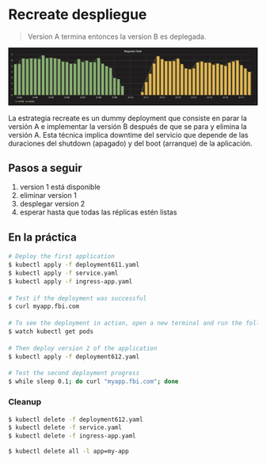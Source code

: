 Recreate despliegue
===================

> Version A termina entonces la version B es deplegada.

![kubernetes recreate deployment](grafana-recreate.png)

La estrategia recreate es un dummy deployment que consiste en parar la versión A e implementar la versión B después de que se para y elimina la versión A. Esta técnica implica downtime del servicio que depende de las duraciones del shutdown (apagado) y del boot (arranque) de la aplicación. 

## Pasos a seguir

1. version 1 está disponible
1. eliminar version 1
1. desplegar version 2
1. esperar hasta que todas las réplicas estén listas

## En la práctica

```bash
# Deploy the first application
$ kubectl apply -f deployment611.yaml
$ kubectl apply -f service.yaml
$ kubectl apply -f ingress-app.yaml

# Test if the deployment was successful
$ curl myapp.fbi.com

# To see the deployment in action, open a new terminal and run the following command.
$ watch kubectl get pods

# Then deploy version 2 of the application
$ kubectl apply -f deployment612.yaml

# Test the second deployment progress
$ while sleep 0.1; do curl "myapp.fbi.com"; done
```

### Cleanup

```bash
$ kubectl delete -f deployment612.yaml
$ kubectl delete -f service.yaml
$ kubectl delete -f ingress-app.yaml
```

```bash
$ kubectl delete all -l app=my-app
```